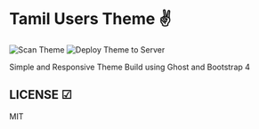 # Tamil Users Theme ✌

![Scan Theme](https://github.com/santhoshkumar/tmlstatus/workflows/Scan%20Theme/badge.svg)  ![Deploy Theme to Server](https://github.com/santhoshkumar/tmlstatus/workflows/Deploy%20Theme%20to%20Server/badge.svg)  

Simple and Responsive Theme Build using Ghost and Bootstrap 4

## LICENSE ☑

MIT
